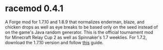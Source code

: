# racemod 0.4.1
A Forge mod for 1.7.10 and 1.8.9 that normalizes enderman, blaze, and chicken drops as well as eye breaks to be based only on the seed instead of on the game's Java random generator. This is the official tournament mod for Minecraft Relay Cup 2 as well as Spinnaker's 1.7 weeklies.  For 1.7.2, download the 1.7.10 version and follow [this](https://www.youtube.com/watch?v=jeIc6Vb-u3k) guide.
